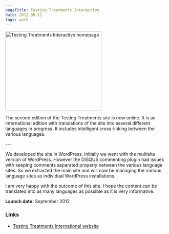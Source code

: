 ```yaml
---
pageTitle: Testing Treatments Interactive
date: 2012-09-11
tags: work
---
```

<p><img src="/assets/images/tti.png" alt="Testing Treatments Interactive homepage" width="300" height="246" /></p>
<p>The second edition of the Testing Treatments site is now online. It is an international edition with translations of the site into several different languages in progress. It includes intelligent cross-linking between the various languages.</p>
---

<p>We developed the site in WordPress. Initially we went with the multisite version of WordPress. However the DISQUS commenting plugin had issues with keeping comments separated properly between the various language sites. So we extracted the main site and will now be managing the various language sites as individual WordPress installations.</p>
<p>I am very happy with the outcome of this site. I hope the content can be translated into as many languages as possible as it is very informative.</p>
<p><strong>Launch date:</strong> September 2012</p>
<h3>Links</h3>
<ul>
<li><a href="http://www.testingtreatments.org/">Testing Treatments International website</a></li>
</ul>